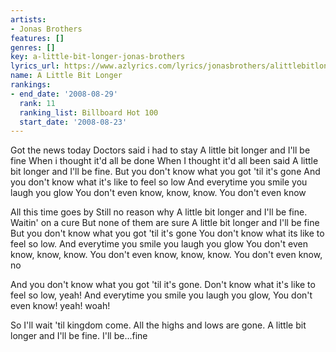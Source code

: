```yaml
---
artists:
- Jonas Brothers
features: []
genres: []
key: a-little-bit-longer-jonas-brothers
lyrics_url: https://www.azlyrics.com/lyrics/jonasbrothers/alittlebitlongeryoudontevenknow.html
name: A Little Bit Longer
rankings:
- end_date: '2008-08-29'
  rank: 11
  ranking_list: Billboard Hot 100
  start_date: '2008-08-23'
---
```


Got the news today
Doctors said i had to stay
A little bit longer and I'll be fine
When i thought it'd all be done
When I thought it'd all been said
A little bit longer and I'll be fine.
But you don't know what you got 'til it's gone
And you don't know what it's like to feel so low
And everytime you smile you laugh you glow
You don't even know, know, know.
You don't even know

All this time goes by
Still no reason why
A little bit longer and I'll be fine.
Waitin' on a cure
But none of them are sure
A little bit longer and I'll be fine
But you don't know what you got 'til it's gone
You don't know what its like to feel so low.
And everytime you smile you laugh you glow
You don't even know, know, know.
You don't even know, know, know.
You don't even know, no

And you don't know what you got 'til it's gone.
Don't know what it's like to feel so low, yeah!
And everytime you smile you laugh you glow,
You don't even know! yeah! woah!

So I'll wait 'til kingdom come.
All the highs and lows are gone.
A little bit longer and I'll be fine.
I'll be...fine



